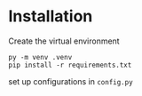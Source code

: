 # Installation
Create the virtual environment
```
py -m venv .venv
pip install -r requirements.txt
```
set up configurations in `config.py`
